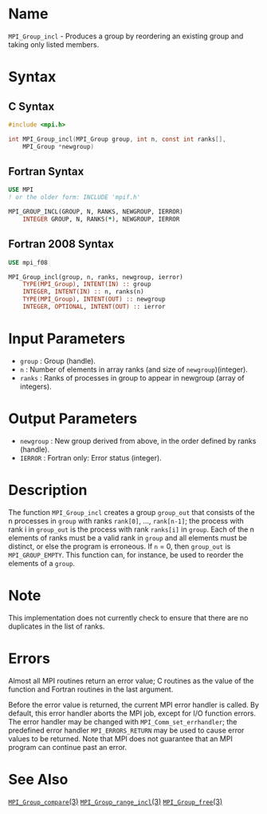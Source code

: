 # Name

`MPI_Group_incl`  - Produces a group by reordering an existing group
and taking only listed members.

# Syntax

## C Syntax

```c
#include <mpi.h>

int MPI_Group_incl(MPI_Group group, int n, const int ranks[],
	MPI_Group *newgroup)
```

## Fortran Syntax

```fortran
USE MPI
! or the older form: INCLUDE 'mpif.h'

MPI_GROUP_INCL(GROUP, N, RANKS, NEWGROUP, IERROR)
    INTEGER	GROUP, N, RANKS(*), NEWGROUP, IERROR
```

## Fortran 2008 Syntax

```fortran
USE mpi_f08

MPI_Group_incl(group, n, ranks, newgroup, ierror)
    TYPE(MPI_Group), INTENT(IN) :: group
    INTEGER, INTENT(IN) :: n, ranks(n)
    TYPE(MPI_Group), INTENT(OUT) :: newgroup
    INTEGER, OPTIONAL, INTENT(OUT) :: ierror
```

# Input Parameters

* `group` : Group (handle).
* `n` : Number of elements in array ranks (and size of `newgroup`)(integer).
* `ranks` : Ranks of processes in group to appear in newgroup (array of
integers).

# Output Parameters

* `newgroup` : New group derived from above, in the order defined by ranks
(handle).
* `IERROR` : Fortran only: Error status (integer).

# Description

The function `MPI_Group_incl` creates a group `group_out` that consists of
the n processes in `group` with ranks `rank[0]`, ..., `rank[n-1]`; the
process with rank i in `group_out` is the process with rank `ranks[i]` in
`group`. Each of the n elements of ranks must be a valid rank in `group` and
all elements must be distinct, or else the program is erroneous. If `n` =
0, then `group_out` is `MPI_GROUP_EMPTY`. This function can, for instance,
be used to reorder the elements of a `group`.

# Note

This implementation does not currently check to ensure that there are no
duplicates in the list of ranks.

# Errors

Almost all MPI routines return an error value; C routines as the value
of the function and Fortran routines in the last argument.

Before the error value is returned, the current MPI error handler is
called. By default, this error handler aborts the MPI job, except for
I/O function errors. The error handler may be changed with
`MPI_Comm_set_errhandler`; the predefined error handler `MPI_ERRORS_RETURN`
may be used to cause error values to be returned. Note that MPI does not
guarantee that an MPI program can continue past an error.

# See Also

[`MPI_Group_compare`(3)](./?file=MPI_Group_compare.md)
[`MPI_Group_range_incl`(3)](./?file=MPI_Group_range_incl.md)
[`MPI_Group_free`(3)](./?file=MPI_Group_free.md)
